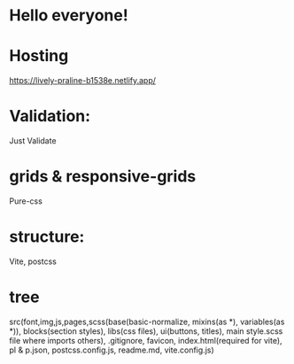 # Hello everyone!
 
# Hosting
https://lively-praline-b1538e.netlify.app/

# Validation:
Just Validate

# grids & responsive-grids
Pure-css

# structure:
Vite, postcss

# tree
src(font,img,js,pages,scss(base(basic-normalize, mixins(as *), variables(as *)), blocks(section styles), libs(css files), ui(buttons, titles), main style.scss file where imports others), .gitignore, favicon, index.html(required for vite), pl & p.json, postcss.config.js, readme.md, vite.config.js)